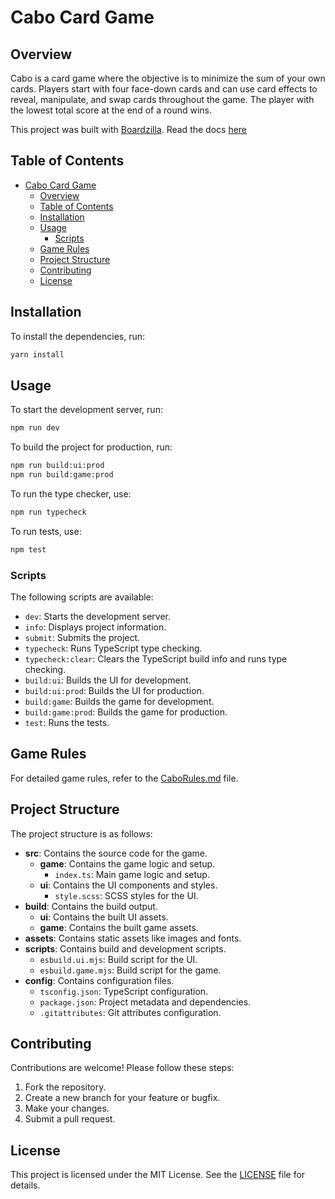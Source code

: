 # Cabo Card Game

## Overview
Cabo is a card game where the objective is to minimize the sum of your own cards. Players start with four face-down cards and can use card effects to reveal, manipulate, and swap cards throughout the game. The player with the lowest total score at the end of a round wins.

This project was built with [Boardzilla](https://www.boardzilla.io). Read the docs [here](https://docs.boardzilla.io)

## Table of Contents
- [Cabo Card Game](#cabo-card-game)
	- [Overview](#overview)
	- [Table of Contents](#table-of-contents)
	- [Installation](#installation)
	- [Usage](#usage)
		- [Scripts](#scripts)
	- [Game Rules](#game-rules)
	- [Project Structure](#project-structure)
	- [Contributing](#contributing)
	- [License](#license)

## Installation
To install the dependencies, run:

```bash
yarn install
```

## Usage
To start the development server, run:

```bash
npm run dev
```

To build the project for production, run:

```bash
npm run build:ui:prod
npm run build:game:prod
```

To run the type checker, use:

```bash
npm run typecheck
```

To run tests, use:

```bash
npm test
```

### Scripts

The following scripts are available:

- `dev`: Starts the development server.
- `info`: Displays project information.
- `submit`: Submits the project.
- `typecheck`: Runs TypeScript type checking.
- `typecheck:clear`: Clears the TypeScript build info and runs type checking.
- `build:ui`: Builds the UI for development.
- `build:ui:prod`: Builds the UI for production.
- `build:game`: Builds the game for development.
- `build:game:prod`: Builds the game for production.
- `test`: Runs the tests.

## Game Rules
For detailed game rules, refer to the [CaboRules.md](./CaboRules.md) file.

## Project Structure
The project structure is as follows:

- **src**: Contains the source code for the game.
  - **game**: Contains the game logic and setup.
    - `index.ts`: Main game logic and setup.
  - **ui**: Contains the UI components and styles.
    - `style.scss`: SCSS styles for the UI.
- **build**: Contains the build output.
  - **ui**: Contains the built UI assets.
  - **game**: Contains the built game assets.
- **assets**: Contains static assets like images and fonts.
- **scripts**: Contains build and development scripts.
  - `esbuild.ui.mjs`: Build script for the UI.
  - `esbuild.game.mjs`: Build script for the game.
- **config**: Contains configuration files.
  - `tsconfig.json`: TypeScript configuration.
  - `package.json`: Project metadata and dependencies.
  - `.gitattributes`: Git attributes configuration.

## Contributing
Contributions are welcome! Please follow these steps:

1. Fork the repository.
2. Create a new branch for your feature or bugfix.
3. Make your changes.
4. Submit a pull request.

## License
This project is licensed under the MIT License. See the [LICENSE](./LICENSE) file for details.